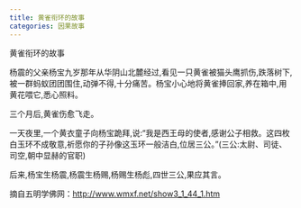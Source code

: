 ```yaml
---
title: 黄雀衔环的故事
categories: 因果故事
---
```



黄雀衔环的故事

杨震的父亲杨宝九岁那年从华阴山北麓经过,看见一只黄雀被猫头鹰抓伤,跌落树下,被一群蚂蚁团团围住,动弹不得,十分痛苦。杨宝小心地将黄雀捧回家,养在箱中,用黄花喂它,悉心照料。

三个月后,黄雀伤愈飞走。

一天夜里,一个黄衣童子向杨宝跪拜,说:“我是西王母的使者,感谢公子相救。这四枚白玉环不成敬意,祈愿你的子孙像这玉环一般洁白,位居三公。”(三公:太尉、司徒、司空,朝中显赫的官职)

后来,杨宝生杨震,杨震生杨赐,杨赐生杨彪,四世三公,果应其言。

摘自五明学佛网：http://www.wmxf.net/show3_1_44_1.htm